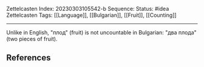 Zettelcasten Index: 20230303105542-b
Sequence:
Status: #idea
Zettelcasten Tags: [[Language]], [[Bulgarian]], [[Fruit]], [[Counting]]

---

Unlike in English, "плод" (fruit) is not uncountable in Bulgarian: "два плода" (two pieces of fruit).

## References